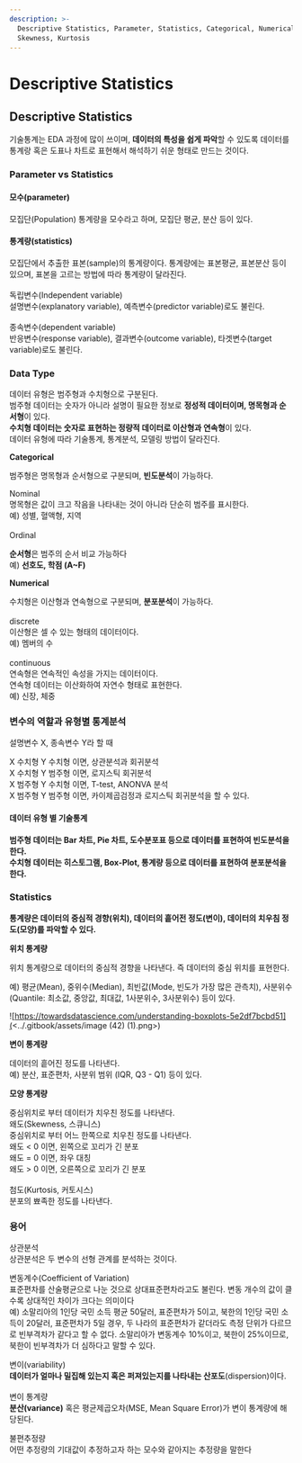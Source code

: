 ```yaml
---
description: >-
  Descriptive Statistics, Parameter, Statistics, Categorical, Numerical,
  Skewness, Kurtosis
---
```


# Descriptive Statistics

## Descriptive Statistics

기술통계는 EDA 과정에 많이 쓰이며, **데이터의 특성을 쉽게 파악**할 수 있도록 데이터를 통계랑 혹은 도표나 차트로 표현해서 해석하기 쉬운 형태로 만드는 것이다.

### Parameter vs Statistics

#### 모수(parameter)

모집단(Population) 통계량을 모수라고 하며, 모집단 평균, 분산 등이 있다.

#### 통계량(statistics)

모집단에서 추출한 표본(sample)의 통계량이다. 통계량에는 표본평균, 표본분산 등이 있으며, 표본을 고르는 방법에 따라 통계량이 달라진다.\
\
독립변수(Independent variable)\
설명변수(explanatory variable), 예측변수(predictor variable)로도 불린다.\
\
종속변수(dependent variable)\
반응변수(response variable), 결과변수(outcome variable), 타겟변수(target variable)로도 불린다.

### Data Type

데이터 유형은 범주형과 수치형으로 구분된다.\
범주형 데이터는 숫자가 아니라 설명이 필요한 정보로 **정성적 데이터이며, 명목형과 순서형**이 있다. \
**수치형 데이터는 숫자로 표현하는 정량적 데이터로 이산형과 연속형**이 있다.\
데이터 유형에 따라 기술통계, 통계분석, 모델링 방법이 달라진다.

**Categorical**

범주형은 명목형과 순서형으로 구분되며, **빈도분석**이 가능하다.

Nominal\
명목형은 값이 크고 작음을 나타내는 것이 아니라 단순히 범주를 표시한다. \
예) 성별, 혈액형, 지역\
\
Ordinal

**순서형**은 범주의 순서 비교 가능하다\
예) **선호도, 학점 (A\~F)**

**Numerical**

수치형은 이산형과 연속형으로 구분되며, **분포분석**이 가능하다.\
\
discrete\
이산형은 셀 수 있는 형태의 데이터이다.\
예) 멤버의 수\
\
continuous\
연속형은 연속적인 속성을 가지는 데이터이다.\
연속형 데이터는 이산화하여 자연수 형태로 표현한다.\
예) 신장, 체중

### 변수의 역할과 유형별 통계분석

설명변수 X, 종속변수 Y라 할 때&#x20;

X 수치형 Y 수치형 이면, 상관분석과 회귀분석\
X 수치형 Y 범주형 이면, 로지스틱 회귀분석\
X 범주형 Y 수치형 이면, T-test, ANONVA 분석\
X 범주형 Y 범주형 이면, 카이제곱검정과 로지스틱 회귀분석을 할 수 있다.

#### 데이터 유형 별 기술통계

**범주형 데이터는 Bar 차트, Pie 차트, 도수분포표 등으로 데이터를 표현하여 빈도분석을 한다.**\
**수치형 데이터는 히스토그램, Box-Plot, 통계량 등으로 데이터를 표현하여 분포분석을 한다.**

### **Statistics**

**통계량은 데이터의 중심적 경향(위치),  데이터의 흩어전 정도(변이), 데이터의 치우침 정도(모양)를 파악할 수 있다.**

**위치 통계량**

위치 통계량으로 데이터의 중심적 경향을 나타낸다. 즉 데이터의 중심 위치를 표현한다.

예) 평균(Mean), 중위수(Median), 최빈값(Mode, 빈도가 가장 많은 관측치), 사분위수(Quantile: 최소값, 중앙값, 최대값, 1사분위수, 3사분위수) 등이 있다.

![https://towardsdatascience.com/understanding-boxplots-5e2df7bcbd51](<../.gitbook/assets/image (42) (1).png>)

**변이 통계량**

데이터의 흩어진 정도를 나타낸다.\
예) 분산, 표준편차, 사분위 범위 (IQR, Q3 - Q1) 등이 있다.

**모양 통계량**

중심위치로 부터 데이터가 치우친 정도를 나타낸다.\
왜도(Skewness, 스큐니스)\
중심위치로 부터 어느 한쪽으로 치우친 정도를 나타낸다.\
왜도 < 0 이면, 왼쪽으로 꼬리가 긴 분포\
왜도 = 0 이면, 좌우 대칭\
왜도 > 0 이면, 오른쪽으로 꼬리가 긴 분포\
\
첨도(Kurtosis, 커토시스)\
분포의 뾰족한 정도를 나타낸다.

### 용어

상관분석\
상관분석은 두 변수의 선형 관계를 분석하는 것이다.

변동계수(Coefficient of Variation)\
표준편차를 산술평균으로 나눈 것으로 상대표준편차라고도 불린다. 변동 개수의 값이 클수록 상대적인 차이가 크다는 의미이다\
예) 소말리아의 1인당 국민 소득 평균 50달러, 표준편차가 5이고, 북한의 1인당 국민 소득이 20달러, 표준편차가 5일 경우, 두 나라의 표준편차가 같더라도 측정 단위가 다르므로 빈부격차가 같다고 할 수 없다. 소말리아가 변동계수 10%이고, 북한이 25%이므로, 북한이 빈부격차가 더 심하다고 말할 수 있다.

변이(variability)\
**데이터가 얼마나 밀집해 있는지 혹은 퍼져있는지를 나타내는 산포도**(dispersion)이다.\
\
변이 통계량\
**분산(variance)** 혹은 평균제곱오차(MSE, Mean Square Error)가 변이 통계량에 해당된다.

불편추정량\
어떤 추정량의 기대값이 추정하고자 하는 모수와 같아지는 추정량을 말한다
